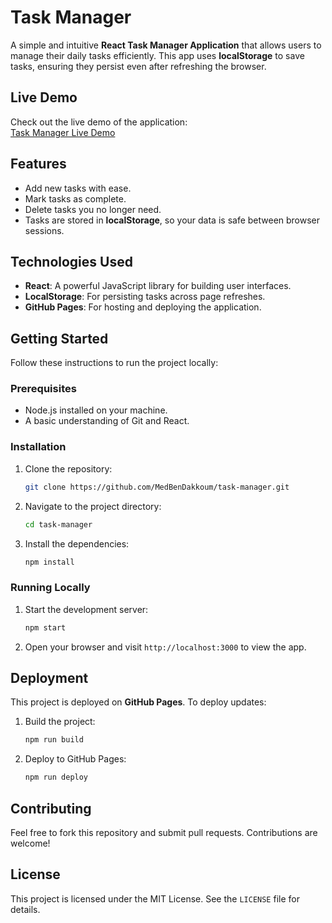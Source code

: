 # Task Manager

A simple and intuitive **React Task Manager Application** that allows users to manage their daily tasks efficiently. This app uses **localStorage** to save tasks, ensuring they persist even after refreshing the browser.

## Live Demo

Check out the live demo of the application:  
[Task Manager Live Demo](https://MedBenDakkoum.github.io/task-manager)

## Features

- Add new tasks with ease.
- Mark tasks as complete.
- Delete tasks you no longer need.
- Tasks are stored in **localStorage**, so your data is safe between browser sessions.

## Technologies Used

- **React**: A powerful JavaScript library for building user interfaces.
- **LocalStorage**: For persisting tasks across page refreshes.
- **GitHub Pages**: For hosting and deploying the application.

## Getting Started

Follow these instructions to run the project locally:

### Prerequisites

- Node.js installed on your machine.
- A basic understanding of Git and React.

### Installation

1. Clone the repository:
   ```bash
   git clone https://github.com/MedBenDakkoum/task-manager.git
   ```
2. Navigate to the project directory:
   ```bash
   cd task-manager
   ```
3. Install the dependencies:
   ```bash
   npm install
   ```

### Running Locally

1. Start the development server:
   ```bash
   npm start
   ```
2. Open your browser and visit `http://localhost:3000` to view the app.

## Deployment

This project is deployed on **GitHub Pages**. To deploy updates:

1. Build the project:
   ```bash
   npm run build
   ```
2. Deploy to GitHub Pages:
   ```bash
   npm run deploy
   ```

## Contributing

Feel free to fork this repository and submit pull requests. Contributions are welcome!

## License

This project is licensed under the MIT License. See the `LICENSE` file for details.
